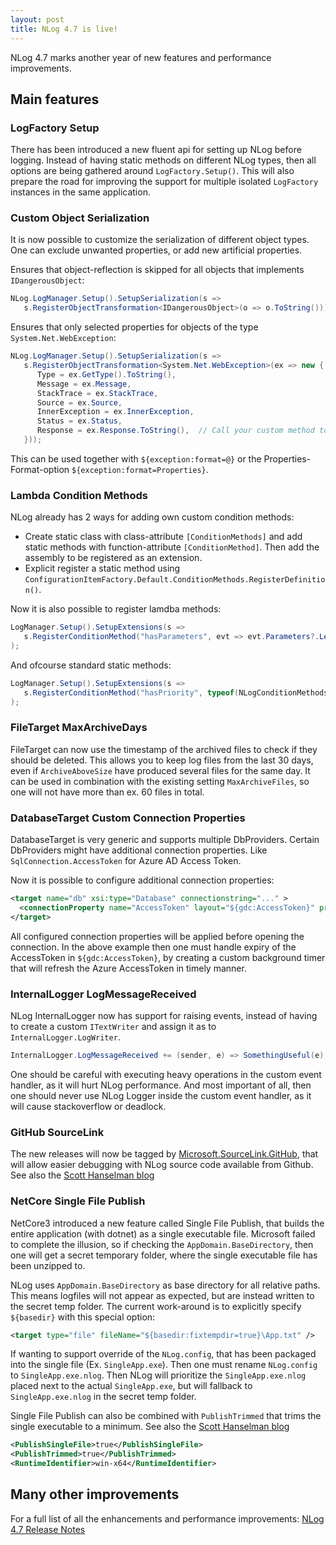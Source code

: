 ```yaml
---
layout: post
title: NLog 4.7 is live!
---
```


NLog 4.7 marks another year of new features and performance improvements.

## Main features

### LogFactory Setup
There has been introduced a new fluent api for setting up NLog before logging. Instead of having static methods on different NLog types, then all options are being gathered around `LogFactory.Setup()`. This will also prepare the road for improving the support for multiple isolated `LogFactory` instances in the same application.

### Custom Object Serialization
It is now possible to customize the serialization of different object types. One can exclude unwanted properties, or add new artificial properties.

Ensures that object-reflection is skipped for all objects that implements `IDangerousObject`:

```c#
NLog.LogManager.Setup().SetupSerialization(s => 
   s.RegisterObjectTransformation<IDangerousObject>(o => o.ToString()));
```

Ensures that only selected properties for objects of the type `System.Net.WebException`:

```c#
NLog.LogManager.Setup().SetupSerialization(s => 
   s.RegisterObjectTransformation<System.Net.WebException>(ex => new {
      Type = ex.GetType().ToString(),
      Message = ex.Message,
      StackTrace = ex.StackTrace,
      Source = ex.Source,
      InnerException = ex.InnerException,
      Status = ex.Status,
      Response = ex.Response.ToString(),  // Call your custom method to render stream as string
   }));
```

This can be used together with `${exception:format=@}` or the Properties-Format-option `${exception:format=Properties}`.

### Lambda Condition Methods
NLog already has 2 ways for adding own custom condition methods:
- Create static class with class-attribute `[ConditionMethods]` and add static methods with function-attribute `[ConditionMethod]`. Then add the assembly to be registered as an extension.
- Explicit register a static method using `ConfigurationItemFactory.Default.ConditionMethods.RegisterDefinition()`.

Now it is also possible to register lamdba methods:

```c#
LogManager.Setup().SetupExtensions(s =>
   s.RegisterConditionMethod("hasParameters", evt => evt.Parameters?.Length > 0)
);
```

And ofcourse standard static methods: 

```c#
LogManager.Setup().SetupExtensions(s =>
   s.RegisterConditionMethod("hasPriority", typeof(NLogConditionMethods).GetMethod("HasPriority", BindingFlags.Static))
);
```

### FileTarget MaxArchiveDays
FileTarget can now use the timestamp of the archived files to check if they should be deleted. This allows you to keep log files from the last 30 days, even if `ArchiveAboveSize` have produced several files for the same day. It can be used in combination with the existing setting `MaxArchiveFiles`, so one will not have more than ex. 60 files in total.

### DatabaseTarget Custom Connection Properties
DatabaseTarget is very generic and supports multiple DbProviders. Certain DbProviders might have additional connection properties. Like `SqlConnection.AccessToken` for Azure AD Access Token.

Now it is possible to configure additional connection properties:

```xml
<target name="db" xsi:type="Database" connectionstring="..." >
  <connectionProperty name="AccessToken" layout="${gdc:AccessToken}" propertyType="System.String" />
</target>
```

All configured connection properties will be applied before opening the connection. In the above example then one must handle expiry of the AccessToken in `${gdc:AccessToken}`, by creating a custom background timer that will refresh the Azure AccessToken in timely manner.

### InternalLogger LogMessageReceived
NLog InternalLogger now has support for raising events, instead of having to create a custom `ITextWriter` and assign it as to `InternalLogger.LogWriter`.

```c#
InternalLogger.LogMessageReceived += (sender, e) => SomethingUseful(e);
```

One should be careful with executing heavy operations in the custom event handler, as it will hurt NLog performance. And most important of all, then one should never use NLog Logger inside the custom event handler, as it will cause stackoverflow or deadlock.

### GitHub SourceLink
The new releases will now be tagged by [Microsoft.SourceLink.GitHub](https://github.com/dotnet/sourcelink), that will allow easier debugging with NLog source code available from Github. See also the [
Scott Hanselman blog](https://www.hanselman.com/blog/ExploringNETCoresSourceLinkSteppingIntoTheSourceCodeOfNuGetPackagesYouDontOwn.aspx)

### NetCore Single File Publish
NetCore3 introduced a new feature called Single File Publish, that builds the entire application (with dotnet) as a single executable file. Microsoft failed to complete the illusion, so if checking the `AppDomain.BaseDirectory`, then one will get a secret temporary folder, where the single executable file has been unzipped to. 

NLog uses `AppDomain.BaseDirectory` as base directory for all relative paths. This means logfiles will not appear as expected, but are instead written to the secret temp folder. The current work-around is to explicitly specify `${basedir}` with this special option:

```xml
<target type="file" fileName="${basedir:fixtempdir=true}\App.txt" />
```

If wanting to support override of the `NLog.config`, that has been packaged into the single file (Ex. `SingleApp.exe`). Then one must rename `NLog.config` to `SingleApp.exe.nlog`. Then NLog will prioritize the `SingleApp.exe.nlog` placed next to the actual `SingleApp.exe`, but will fallback to `SingleApp.exe.nlog` in the secret temp folder.

Single File Publish can also be combined with `PublishTrimmed` that trims the single executable to a minimum. See also the [
Scott Hanselman blog](https://www.hanselman.com/blog/MakingATinyNETCore30EntirelySelfcontainedSingleExecutable.aspx)

```xml
<PublishSingleFile>true</PublishSingleFile>
<PublishTrimmed>true</PublishTrimmed>
<RuntimeIdentifier>win-x64</RuntimeIdentifier>
```

## Many other improvements

For a full list of all the enhancements and performance improvements: [NLog 4.7 Release Notes](https://github.com/NLog/NLog/releases/tag/v4.7)
